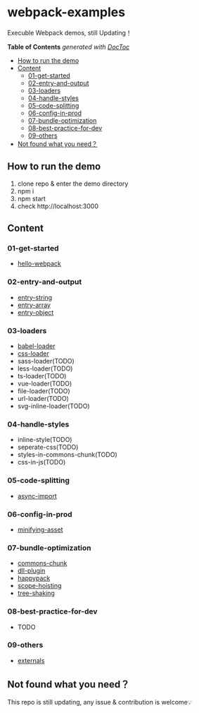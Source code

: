 # webpack-examples

Execuble Webpack demos, still Updating！

<!-- START doctoc generated TOC please keep comment here to allow auto update -->
<!-- DON'T EDIT THIS SECTION, INSTEAD RE-RUN doctoc TO UPDATE -->
**Table of Contents**  *generated with [DocToc](https://github.com/thlorenz/doctoc)*

- [How to run the demo](#how-to-run-the-demo)
- [Content](#content)
  - [01-get-started](#01-get-started)
  - [02-entry-and-output](#02-entry-and-output)
  - [03-loaders](#03-loaders)
  - [04-handle-styles](#04-handle-styles)
  - [05-code-splitting](#05-code-splitting)
  - [06-config-in-prod](#06-config-in-prod)
  - [07-bundle-optimization](#07-bundle-optimization)
  - [08-best-practice-for-dev](#08-best-practice-for-dev)
  - [09-others](#09-others)
- [Not found what you need？](#not-found-what-you-need)

<!-- END doctoc generated TOC please keep comment here to allow auto update -->

## How to run the demo

1. clone repo & enter the demo directory
2. npm i
3. npm start
4. check http://localhost:3000

## Content

### 01-get-started

- [hello-webpack](/01-get-started/hello-webpack/webpack.config.js)

### 02-entry-and-output

- [entry-string](/02-entry-and-output/entry-string/webpack.config.js)
- [entry-array](/02-entry-and-output/entry-array/webpack.config.js)
- [entry-object](/02-entry-and-output/entry-object/webpack.config.js)

### 03-loaders

- [babel-loader](/03-loaders/babel-loader/webpack.config.js)
- [css-loader](/03-loaders/css-loader/webpack.config.js)
- sass-loader(TODO)
- less-loader(TODO)
- ts-loader(TODO)
- vue-loader(TODO)
- file-loader(TODO)
- url-loader(TODO)
- svg-inline-loader(TODO)

### 04-handle-styles

- inline-style(TODO)
- seperate-css(TODO)
- styles-in-commons-chunk(TODO)
- css-in-js(TODO)

### 05-code-splitting

- [async-import](/05-code-splitting/async-import/webpack.config.js)

### 06-config-in-prod

- [minifying-asset](/06-config-in-prod/minifying-asset/webpack.config.js)

### 07-bundle-optimization

- [commons-chunk](/07-bundle-optimization/commons-chunk/webpack.config.js)
- [dll-plugin](/07-bundle-optimization/dll-plugin/webpack.config.js)
- [happypack](/07-bundle-optimization/happypack/webpack.config.js)
- [scope-hoisting](/07-bundle-optimization/scope-hoisting/webpack.config.js)
- [tree-shaking](/07-bundle-optimization/tree-shaking/webpack.config.js)

### 08-best-practice-for-dev

- TODO

### 09-others

- [externals](/09-others/externals/webpack.config.js)

## Not found what you need？

This repo is still updating, any issue & contribution is welcome💡
